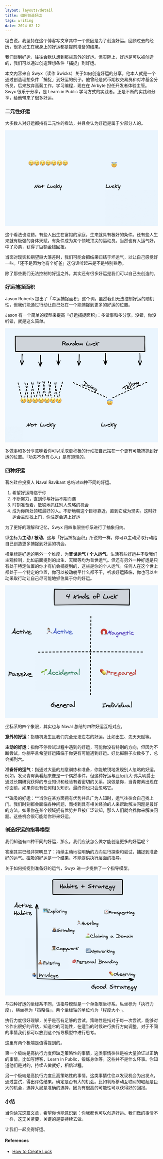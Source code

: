 ```yaml
---
layout: layouts/detail
title: 如何创造好运
tags: writing
date: 2024-02-12
---
```

坦白说，我坚持在这个博客写文章其中一个原因是为了创造好运。回顾过去的经历，很多发生在我身上的好运都是提前准备的结果。

我们谈到好运，往往会默认想到那些意外的好运。但实际上，好运是可以被创造的，我们可以通过创造理想条件「捕捉」到好运。

本文内容来自 Swyx（读作 Swicks）关于如何创造好运的分享。他本人就是一个通过创造理想条件「捕捉」到好运的例子。他曾经是货币期权交易员和对冲基金分析员，后来放弃高薪工作，学习编程，现在在 Airbyte 担任开发者体验主管。Swyx 很乐于分享，是 Learn in Public 学习方式的实践者。正是不断的实践和分享，给他带来了很多好运。

### 二元性好运
大多数人对好运都持有二元性的看法，并且会认为好运是属于少部分人的。

![Luck is not binary](/static/img/how-to-create-luck-img-1.png)

这个看法也没错。有些人出生在富裕的家庭，生来就具有极好的条件。还有些人生来就有极强的身体天赋，有条件成为某个领域顶尖的运动员。当然也有人运气好，中了彩票，获得了巨额金钱回报。

当面对现实和期望巨大落差时，我们可能会把结果归结于坏运气，以让自己感觉好一些。「还不是因为他有个好爸」这句话听起来是不是特别熟悉。

除了那些我们无法控制的好运之外，其实还有很多好运是我们可以自己去创造的。

### 好运捕捉面积

Jason Roberts 提出了「幸运捕捉面积」这个词。虽然我们无法控制好运的随机性，但我们能通过行动让自己处在一个能捕捉到更多的好运的位置。

Jason 有一个简单的模型来提高「好运捕捉面积」：多做事和多分享。没错，你没听错，就是这么简单。

![You can increase your surface to capture luck](/static/img/how-to-create-luck-img-2.png)

多做事和多分享意味着你可以采取更积极的行动把自己摆在一个更有可能捕抓到好运的位置。「功夫不负有心人」是有道理的。

### 四种好运

著名硅谷投资人 Naval Ravikant 总结过四种不同的好运。

1. 希望好运降临于你
2. 不断努力，直到你与好运不期而遇
3. 时刻准备着，敏锐地抓住别人忽略的机会
4. 成为你所处领域最好的人。不断地朝这个目标靠近，直到它成为现实。这时好运会主动找上门，你注定会遇上好运

为了更好的理解和记忆，Swyx 用四象限坐标系进行了抽象归纳。

纵坐标为**主动 / 被动**，这与「好运捕捉面积」所说的一样，你可以主动采取行动给自己创造更多捕捉到好运的机会。

横坐标是好运的另外一个维度，为**普世运气 / 个人运气**。生活有些好运并不受我们主观控制，比如前面提到的出生、天赋等均为普世运气。但还有另外一种好运是只有处于特定位置的你才有机会捕捉到的，这些是你的个人运气。任何人在这个世上都处于一个特定的位置，你可以被动躺平什么都不干，祈求好运降临，你也可以主动采取行动让自己尽可能地抓住属于你的好运。

![4 kinds of luck](/static/img/how-to-create-luck-img-3.png)

坐标系的四个象限，其实也与 Naval 总结的四种好运互相对应。

**意外的好运**：指随机发生且我们完全无法左右的好运，比如出生、先天天赋等。

**主动的好运**：指你不停尝试过程中遇到的好运，可能你没有特别的方向，但因为不断尝试，你躺平且希望好运降临于你更有可能遇到好运。好比掷骰子次数多了，总会掷到六。

**准备好的运气**：指通过大量的刻意训练和准备，你能敏锐地发现别人忽略的好运。例如，发现青霉素看起来像是一个偶然事件，但这种好运与亚历山大·弗莱明爵士通过长期研究获得的专业知识和经验有着密切的关系。换做是你，当青霉素出现在你面前，如果你没有任何相关知识，最终你也只会忽略它。

**磁吸的好运：**当你在某方面拥有优势并且广为人知时，运气往往会自己找上门。我们时刻都会面临各种问题，而找到具有相关经验的人来帮助解决问题是最好的方法。如果你在某个领域拥有优势并且被广泛认知，那么人们就会找你来解决问题。这些机会很可能给你带来好运。

### 创造好运的指导模型

我们知道有四种不同的好运，那么，我们应该怎么做才能创造更多的好运呢？

答案其实已经非常明显了：持续主动地往明确的方向进行探索和尝试，捕捉到准备好的运气。磁吸的好运是一个结果，不能提供执行层面的指导。

关于如何捕捉到准备好的运气，Swyx 进一步提供了一个指导模型。

![Habits and strategy to create luck](/static/img/how-to-create-luck-img-4.png)

与四种好运的坐标系不同，该指导模型是一个单象限坐标系。纵坐标为「执行力度」，横坐标为「策略性」，两个坐标轴的单位均为「程度大小」。

执行力度很好理解，关乎是否有足够的尝试。策略性是指对于每一次尝试，能够对它作出很好的评估，知道它的可能性，在适当的时候进行执行方向调整。对于不同的事情我们都可以放到这个指导模型中进行思考。

这里有两个极端是值得提到的。

第一个极端是高执行力度但缺乏策略性的事情，这类事情往往是被大量验证过正确的事情。比如写博客，Learn in Public，锻炼身体等。这些并不是什么坏事。你知道他们是对的，持续去做就好，相信过程。

另一个极端是高执行力度且高策略性的事情。这类事情往往以发现机会为出发点，通过尝试，得出评估结果，确定是否有大的机会。比如判断移动互联网的崛起是巨大的机会，选择入局是准确的选择，因为有很高的可能性可以获得好的回报。

### 小结

当你读完这篇文章，希望你也能意识到：你我都也可以创造好运。我们做的事情不一样，这无关紧要，关键的是要持续去做。

让我们一起变得好运。

#### References
* [How to Create Luck](https://www.swyx.io/create-luck)